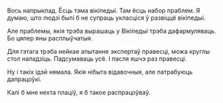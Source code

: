 
Вось напрыклад. Ёсць тэма вікіпедыі. Там ёсць набор праблем. Я думаю, што людзі былі б не супраць укласціся ў развіццё вікіпедыі.

Але праблемы, якія трэба вырашаць у Вікіпедыі трэба дафармуляваць. Бо цяпер яны расплыўчатыя. 

Для гэтага трэба нейкае апытанне экспертаў правесці, можа круглы стол наладзіць. Падсумаваць усё. І пасля яшчэ раз правесці.

Ну і такіх ідэй нямала. Якія нібыта відавочныя, але патрабуюць дапрацоўкі.

Калі б мне нехта плаціў, я б такое распрацоўваў.

